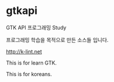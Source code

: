 # gtkapi
GTK API 프로그래밍 Study

프로그래밍 학습을 목적으로 만든 소스들 입니다.

http://k-lint.net

This is for learn GTK.

This is for koreans.
